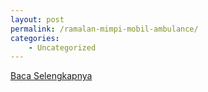 ```yaml
---
layout: post
permalink: /ramalan-mimpi-mobil-ambulance/
categories:
    - Uncategorized
---
```


[Baca Selengkapnya](/06)
